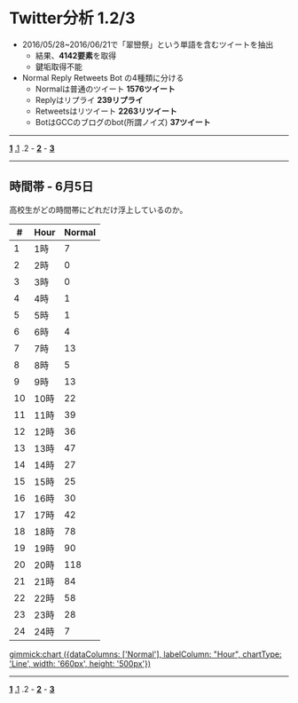 # Twitter分析 1.2/3

- 2016/05/28~2016/06/21で「翠巒祭」という単語を含むツイートを抽出
  - 結果、**4142要素**を取得
  - 鍵垢取得不能
- Normal Reply Retweets Bot の4種類に分ける
  - Normalは普通のツイート **1576ツイート**
  - Replyはリプライ **239リプライ**
  - Retweetsはリツイート **2263リツイート**
  - BotはGCCのブログのbot(所謂ノイズ) **37ツイート**

----

**[1](#!Twitter分析.md)** [.1](#!Twitter分析.1.md) .2 - **[2](#!Twitter分析2.md)** - **[3](#!Twitter分析3.md)**

----

## 時間帯 - 6月5日

高校生がどの時間帯にどれだけ浮上しているのか。

|#|Hour|Normal|
|-|----|----|
|1|1時|7|
|2|2時|0|
|3|3時|0|
|4|4時|1|
|5|5時|1|
|6|6時|4|
|7|7時|13|
|8|8時|5|
|9|9時|13|
|10|10時|22|
|11|11時|39|
|12|12時|36|
|13|13時|47|
|14|14時|27|
|15|15時|25|
|16|16時|30|
|17|17時|42|
|18|18時|78|
|19|19時|90|
|20|20時|118|
|21|21時|84|
|22|22時|58|
|23|23時|28|
|24|24時|7|

[gimmick:chart ({dataColumns: ['Normal'], labelColumn: "Hour", chartType: 'Line', width: '660px', height: '500px'})]()

----

**[1](#!Twitter分析.md)** [.1](#!Twitter分析.1.md) .2 - **[2](#!Twitter分析2.md)** - **[3](#!Twitter分析3.md)**